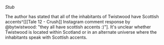 *Stub*

The author has stated that all of the inhabitants of Twistwood have Scottish accents^[[[Tale 12 - Crush]] Instagram comment response by @bytwistwood: "they all have scottish accents :)"]. It's unclear whether Twistwood is located within Scotland or in an alternate universe where the inhabitants speak with Scottish accents.